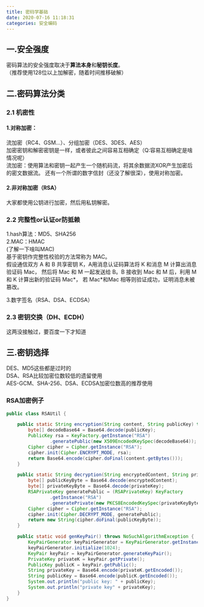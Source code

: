 ```yaml
---
title: 密码学基础
date: 2020-07-16 11:18:31
categories: 安全编码
---
```


## 一.安全强度
密码算法的安全强度取决于**算法本身**和**秘钥长度**。  
（推荐使用128位以上加解密，随着时间推移破解）

## 二.密码算法分类

### 2.1 机密性

#### 1.对称加密：
流加密（RC4、GSM...）、分组加密（DES、3DES、AES）  
加密密钥和解密密钥是一样，或者彼此之间容易互相确定（Q:容易互相确定是啥情况呢）  
流加密：使用算法和密钥一起产生一个随机码流，将其余数据流XOR产生加密后的密文数据流。
还有一个所谓的数字信封（还没了解很深），使用对称加密。

#### 2.非对称加密（RSA）
大家都使用公钥进行加密，然后用私钥解密。

### 2.2 完整性or认证or防抵赖
1.hash算法：MD5、SHA256  
2.MAC：HMAC  
(了解一下啥叫MAC)  
基于密钥作完整性校验的方法常称为 MAC。  
假设通信双方 A 和 B 共享密钥 K，A用消息认证码算法将 K 和消息 M 计算出消息验证码 Mac，
然后将 Mac 和 M 一起发送给 B。B 接收到 Mac 和 M 后，利用 M 和 K 计算出新的验证码 Mac*，
若 Mac*和Mac 相等则验证成功，证明消息未被篡改。

3.数字签名（RSA、DSA、ECDSA）

### 2.3 密钥交换（DH、ECDH）
这两没接触过，要百度一下才知道

## 三.密钥选择
DES、MD5这些都是过时的  
DSA、RSA比较加密位数较低的遗留使用    
AES-GCM、SHA-256、DSA、ECDSA加密位数高的推荐使用

### RSA加密例子

```java
public class RSAUtil {

    public static String encryption(String content, String publicKey) throws Exception {
        byte[] decodeBase64 = Base64.decode(publicKey);
        PublicKey rsa = KeyFactory.getInstance("RSA")
                .generatePublic(new X509EncodedKeySpec(decodeBase64));
        Cipher cipher = Cipher.getInstance("RSA");
        cipher.init(Cipher.ENCRYPT_MODE, rsa);
        return Base64.encode(cipher.doFinal(content.getBytes()));
    }

    public static String decryption(String encryptedContent, String privateKey) throws Exception {
        byte[] publicKeyByte = Base64.decode(encryptedContent);
        byte[] privateKeyByte = Base64.decode(privateKey);
        RSAPrivateKey generatePublic = (RSAPrivateKey) KeyFactory
                .getInstance("RSA")
                .generatePrivate(new PKCS8EncodedKeySpec(privateKeyByte));
        Cipher cipher = Cipher.getInstance("RSA");
        cipher.init(Cipher.DECRYPT_MODE, generatePublic);
        return new String(cipher.doFinal(publicKeyByte));
    }

    public static void genKeyPair() throws NoSuchAlgorithmException {
        KeyPairGenerator keyPairGenerator = KeyPairGenerator.getInstance("RSA");
        keyPairGenerator.initialize(1024);
        KeyPair keyPair = keyPairGenerator.generateKeyPair();
        PrivateKey privateK = keyPair.getPrivate();
        PublicKey publicK = keyPair.getPublic();
        String privateKey = Base64.encode(privateK.getEncoded());
        String publicKey = Base64.encode(publicK.getEncoded());
        System.out.println("public key: " + publicKey);
        System.out.println("private key" + privateKey);
    }
}
```